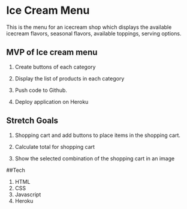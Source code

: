 # Ice Cream Menu


This is the menu for an icecream shop which displays the available icecream flavors, seasonal flavors, available toppings, serving options.


## MVP of Ice cream menu

1. Create buttons of each category

2. Display the list of products in each category

3. Push code to Github.

4. Deploy application on Heroku


## Stretch Goals

1. Shopping cart and add buttons to place items in the shopping cart.

2. Calculate total for shopping cart

3. Show the selected combination of the shopping cart in an image


##Tech

1. HTML
2. CSS
3. Javascript
4. Heroku
